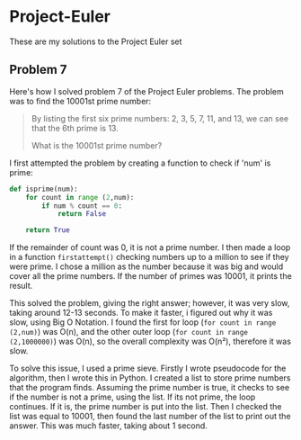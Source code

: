 # Project-Euler

These are my solutions to the Project Euler set

## Problem 7

Here's how I solved problem 7 of the Project Euler problems. The problem was to find the 10001st prime number:

> By listing the first six prime numbers: 2, 3, 5, 7, 11, and 13, we can see that the 6th prime is 13.
>
> What is the 10001st prime number?

I first attempted the problem by creating a function to check if 'num' is prime:

```python
def isprime(num):
    for count in range (2,num):
        if num % count == 0:
            return False

    return True
```

If the remainder of count was 0, it is not a prime number. I then made a loop in a function `firstattempt()` checking numbers up to a million to see if they were prime. I chose a million as the number because it was big and would cover all the prime numbers. If the number of primes was 10001, it prints the result.

This solved the problem, giving the right answer; however, it was very slow, taking around 12-13 seconds. To make it faster, i figured out why it was slow, using Big O Notation. I found the first for loop (`for count in range (2,num)`) was O(n), and the other outer loop (`for count in range (2,1000000)`) was O(n), so the overall complexity was O(n²), therefore it was slow.

To solve this issue, I used a prime sieve. Firstly I wrote pseudocode for the algorithm, then I wrote this in Python. I created a list to store prime numbers that the program finds. Assuming the prime number is true, it checks to see if the number is not a prime, using the list. If its not prime, the loop continues. If it is, the prime number is put into the list. Then I checked the list was equal to 10001, then found the last number of the list to print out the answer. This was much faster, taking about 1 second.
